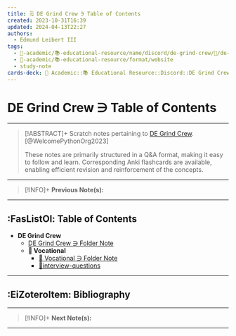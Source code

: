 ```yaml
---
title: 🗒️ DE Grind Crew ∋ Table of Contents
created: 2023-10-31T16:39
updated: 2024-04-13T22:27
authors:
  - Edmund Leibert III
tags:
  - 🔴-academic/📚-educational-resource/name/discord/de-grind-crew/🔖/de-grind-crew-∋-table-of-contents
  - 🔴-academic/📚-educational-resource/format/website
  - study-note
cards-deck: 🔴 Academic::📚 Educational Resource::Discord::DE Grind Crew::DE Grind Crew ∋ Table of Contents
---
```


# DE Grind Crew ∋ Table of Contents

---

> [!ABSTRACT]+ 
> Scratch notes pertaining to [DE Grind Crew](https://discord.gg/kqAxUDp8v4). [@WelcomePythonOrg2023]
> 
> These notes are primarily structured in a Q&A format, making it easy to follow and learn. Corresponding Anki flashcards are available, enabling efficient revision and reinforcement of the concepts.

---

> [!INFO]+ 
> **Previous Note(s):**
> 

---

## :FasListOl: Table of Contents

- **DE Grind Crew**
	- [DE Grind Crew ∋ Folder Note](the-vault/src/🔴%20Academic/📚%20Educational%20Resource/Discord/DE%20Grind%20Crew/DE%20Grind%20Crew%20∋%20Folder%20Note.md)
	- **💼 Vocational**
		- [💼 Vocational ∋ Folder Note](the-vault/src/🔴%20Academic/📚%20Educational%20Resource/Discord/DE%20Grind%20Crew/💼%20Vocational/💼%20Vocational%20∋%20Folder%20Note.md)
		- [📒interview-questions](the-vault/src/🔴%20Academic/📚%20Educational%20Resource/Discord/DE%20Grind%20Crew/💼%20Vocational/📒interview-questions.md)

---

## :EiZoteroItem: Bibliography

---

> [!INFO]+
> **Next Note(s):**

---
